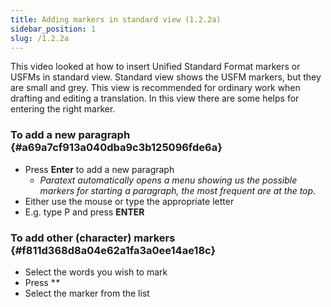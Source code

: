 ```yaml
---
title: Adding markers in standard view (1.2.2a)
sidebar_position: 1
slug: /1.2.2a
---
```




This video looked at how to insert Unified Standard Format markers or USFMs in standard view. Standard view shows the USFM markers, but they are small and grey. This view is recommended for ordinary work when drafting and editing a translation. In this view there are some helps for entering the right marker.


### To add a new paragraph {#a69a7cf913a040dba9c3b125096fde6a}

- Press **Enter** to add a new paragraph
	- _Paratext automatically opens a menu showing us the possible markers for starting a paragraph, the most frequent are at the top_.
- Either use the mouse or type the appropriate letter
- E.g. type P and press **ENTER**

### To add other (character) markers {#f811d368d8a04e62a1fa3a0ee14ae18c}

- Select the words you wish to mark
- Press **\**
- Select the marker from the list
